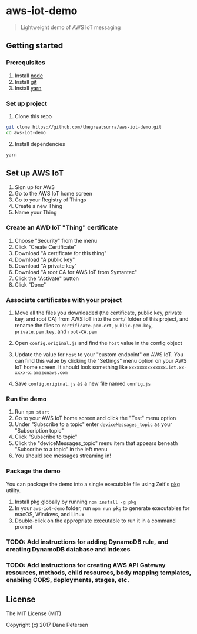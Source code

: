 # aws-iot-demo

> Lightweight demo of AWS IoT messaging

## Getting started

### Prerequisites

1) Install [node](https://nodejs.org/en/)
2) Install [git](https://git-scm.com/downloads)
3) Install [yarn](https://yarnpkg.com/lang/en/docs/install/)

### Set up project

1) Clone this repo
```bash
git clone https://github.com/thegreatsunra/aws-iot-demo.git
cd aws-iot-demo
```

2) Install dependencies
```bash
yarn
```

## Set up AWS IoT

1) Sign up for AWS
2) Go to the AWS IoT home screen
3) Go to your Registry of Things
4) Create a new Thing
5) Name your Thing

### Create an AWD IoT "Thing" certificate

1) Choose "Security" from the menu
2) Click "Create Certificate"
3) Download "A certificate for this thing"
4) Download "A public key"
5) Download "A private key"
6) Download "A root CA for AWS IoT from Symantec"
7) Click the "Activate" button
8) Click "Done"

### Associate certificates with your project

1) Move all the files you downloaded (the certificate, public key, private key, and root CA) from AWS IoT into the `cert/` folder of this project, and rename the files to `certificate.pem.crt`, `public.pem.key`, `private.pem.key`, and `root-CA.pem`

2) Open `config.original.js` and find the `host` value in the config object

3) Update the value for `host` to your "custom endpoint" on AWS IoT. You can find this value by clicking the "Settings" menu option on your AWS IoT home screen. It should look something like `xxxxxxxxxxxxxx.iot.xx-xxxx-x.amazonaws.com`

4) Save `config.original.js` as a new file named `config.js`

### Run the demo

1) Run `npm start`
2) Go to your AWS IoT home screen and click the "Test" menu option
3) Under "Subscribe to a topic" enter `deviceMessages_topic` as your "Subscription topic"
4) Click "Subscribe to topic"
5) Click the "deviceMessages_topic" menu item that appears beneath "Subscribe to a topic" in the left menu
6) You should see messages streaming in!

### Package the demo

You can package the demo into a single executable file using Zeit's [pkg](https://github.com/zeit/pkg) utility.

1) Install pkg globally by running `npm install -g pkg`
2) In your `aws-iot-demo` folder, run `npm run pkg` to generate executables for macOS, Windows, and Linux
3) Double-click on the appropriate executable to run it in a command prompt

### TODO: Add instructions for adding DynamoDB rule, and creating DynamoDB database and indexes

### TODO: Add instructions for creating AWS API Gateway resources, methods, child resources, body mapping templates, enabling CORS, deployments, stages, etc.

## License

The MIT License (MIT)

Copyright (c) 2017 Dane Petersen

